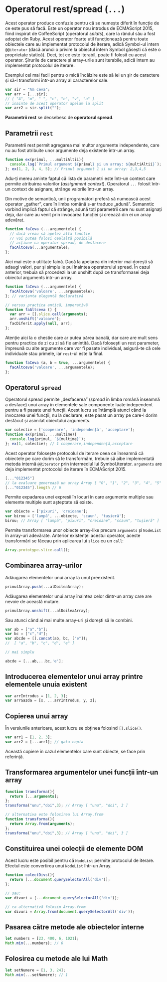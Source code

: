 # Operatorul rest/spread (`...`)

Acest operator produce confuzie pentru că se numește diferit în funcție de ce este pus să facă.
Este un operator nou introdus de ECMAScript 2015, fiind inspirat de CoffeeScript (operatorul *splats*), care la rândul său a fost adoptat din Ruby. Acest operator foarte util funcționează pentru toate obiectele care au implementat protocolul de iterare, adică Symbol-ul intern `@@iterator` (dacă arunci o privire la obiectul intern Symbol găsești că este o proprietate statică). Deci, tot ce este iterabil, poate fi folosit cu acest operator. Șirurile de caractere și array-urile sunt iterabile, adică intern au implementat protocolul de iterare.

Exemplul cel mai facil pentru o mică încălzire este să iei un șir de caractere și să-l transformi într-un array al caracterelor sale.

```javascript
var sir = "Am ceva";
var arr = [...sir];
// [ "A", "m", " ", "c", "e", "v", "a" ]
// inainte de acest operator apelam la split
var arr2 = sir.split("");
```

**Parametrii rest** se deosebesc de **operatorul spread**.

## Parametrii `rest`

Parametrii rest permit agregarea mai multor argumente independente, care nu au fost atribuite unor argumente deja existente într-un array.

```javascript
function ex(primul, ...multiAltii){
  console.log(`Primul argument ${primul} și un array: ${multiAltii}`);
}; ex(1, 2, 3, 4, 5); // Primul argument 1 și un array: 2,3,4,5
```

Adu-ți mereu aminte faptul că lista de parametri este într-un context care permite atribuirea valorilor (*assignment context*). Operatorul `...` folosit într-un context de asignare, strânge valorile într-un array.

Din motive de semantică, unii programatori preferă să numească acest operator „gather”, care în limba română s-ar traduce „adună”. Semanntic vorbind implică faptul că strânge, adună toți parametrii care nu sunt asignați deja, dar care au venit prin invocarea funcției și creează din ei un array adevărat.

```javascript
function faCeva (...argumentele) {
  // dacă vreau să apelez alta functie
  // voi putea folosi cealaltă posibilă
  // acțiune ca operator spread, de desfacere
  facAltceva(...argumentele);
};
```

Aici mai este o utilitate faină. Dacă la apelarea din interior mai dorești să adaugi valori, pur și simplu le pui înaintea operatorului spread. În cazul anterior, trebuia să procedezi la un unshift după ce transformasei deja obiectul arguments într-un array.

```javascript
function faCeva (...argumentele) {
  facAltceva('valoare', ...argumentele);
}; // varianta elegantă declarativă

// versus practica antică, imperativă
function faAltceva () {
  var arr = [].slice.call(arguments);
  arr.unshift('valoare');
  facDiferit.apply(null, arr);
};
```

Atenție aici la o chestie care ar putea părea banală, dar care are mult sens pentru practica de zi cu zi să fie amintită.
Dacă folosești un rest parameter, împreună cu alte argumente care vor fi pasate individual, asigură-te că cele individuale stau primele, iar `rest`-ul este la final.

```javascript
function faCeva (a, b = true, ...argumentele) {
  facAltceva('valoare', ...argumentele);
};
```

## Operatorul `spread`

Operatorul spread permite „desfacerea” (*spread* în limba română înseamnă a desface) unui array în elementele sale componente luate independent pentru a fi pasate unei funcții. Acest lucru se întâmplă atunci când la invocarea unei funcții, nu la declarare, este pasat un array pe care-l dorim desfăcut și asimilat obiectului arguments.

```javascript
var colectie = ['cooperare', 'independență', 'acceptare'];
function ex(primul, ...multime){
  console.log(primul, `${multime}`);
}; ex(1, colectie); // 1 cooperare,independență,acceptare
```

Acest operator folosește protocolul de iterare ceea ce înseamnă că obiectele pe care dorim să le transformăm, trebuie să aibe implementată metoda internă `@@iterator` prin intermediul lui Symbol.iterator. `arguments` are deja implementat protocolul de iterare în ECMAScript 2015.

```javascript
[..."012345"]
// la evaluare generează un array Array [ "0", "1", "2", "3", "4", "5" ]
[..."012345"].length // 6
```

Permite expadarea unei expresii în locuri în care argumente multiple sau elemente multiple sunt așteptate să existe.

```javascript
var obiecte = ['pixuri', 'creioane'];
var birou = ['lampă', ...obiecte, 'scaun', 'tușieră'];
birou; // Array [ "lampă", "pixuri", "creioane", "scaun", "tușieră" ]
```

Permite transformarea unor obiecte array-like precum `arguments` și `NodeList` în array-uri adevărate.
Anterior existenței acestui operator, aceste transformări se făceau prin aplicarea lui `slice` cu un `call`:

```javascript
Array.prototype.slice.call();
```

## Combinarea array-urilor

Adăugarea elementelor unui array la unul preexistent.

```javascript
primulArray.push(...alDoileaArray);
```

Adăugarea elementelor unui array înaintea celor dintr-un array care are nevoie de această mutare.

```javascript
primulArray.unshift(...alDoileaArray);
```

Sau atunci când ai mai multe array-uri și dorești să le combini.

```javascript
var ab = ["a","b"];
var bc = ["c","d"];
var abcde = [].concat(ab, bc, ["e"]);
//  [ "a", "b", "c", "d", "e" ]

// mai simplu

abcde = [...ab,...bc,'e'];
```

## Introducerea elementelor unui array printre elementele unuia existent

```javascript
var arrIntrodus = [1, 2, 3];
var arrGazda = [x, ...arrIntrodus, y, z];
```

## Copierea unui array

În versiunile anterioare, acest lucru se obținea folosind `[].slice()`.

```javascript
var arr1 = [1, 2, 3];
var arr2 = [...arr1]; // gata copia
```

Această copiere în cazul elementelor care sunt obiecte, se face prin referință.

## Transformarea argumentelor unei funcții într-un array

```javascript
function transforma(){
  return [...arguments];
};
transforma("unu","doi",3); // Array [ "unu", "doi", 3 ]

// alternativa este folosirea lui Array.from
function transforma(){
  return Array.from(arguments);
};
transforma("unu","doi",3); // Array [ "unu", "doi", 3 ]
```

## Constituirea unei colecții de elemente DOM

Acest lucru este posibil pentru că `NodeList` permite protocolul de iterare. Efectul este convertirea unui `NodeList` într-un Array.

```javascript
function colectDivs(){
  return [...document.querySelectorAll('div')];
};

// sau:
var divuri = [...document.querySelectorAll('div')];

// ca alternativă folosim Array.from
var divuri = Array.from(document.querySelectorAll('div'));
```

## Pasarea către metode ale obiectelor interne

```javascript
let numbers = [23, 400, 6, 1021];
Math.min(...numbers); // 6
```

## Folosirea cu metode ale lui Math

```javascript
let setNumere = [1, 3, 24];
Math.min(...setNumere); // 1
```
